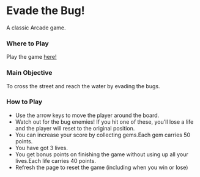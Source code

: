 # Evade the Bug! #

A classic Arcade game. 

### Where to Play ###
Play the game [here!](https://sushmita01.github.io/Arcade-game/) 

### Main Objective ### 

To cross the street and reach the water by evading the bugs. 

### How to Play ###

- Use the arrow keys to move the player around the board.
- Watch out for the bug enemies! If you hit one of these, you'll lose a life and the player will reset to the original position.
- You can increase your score by collecting gems.Each gem carries 50 points.
- You have got 3 lives.
- You get bonus points on finishing the game without using up all your lives.Each life carries 40 points.
- Refresh the page to reset the game (including when you win or lose)
